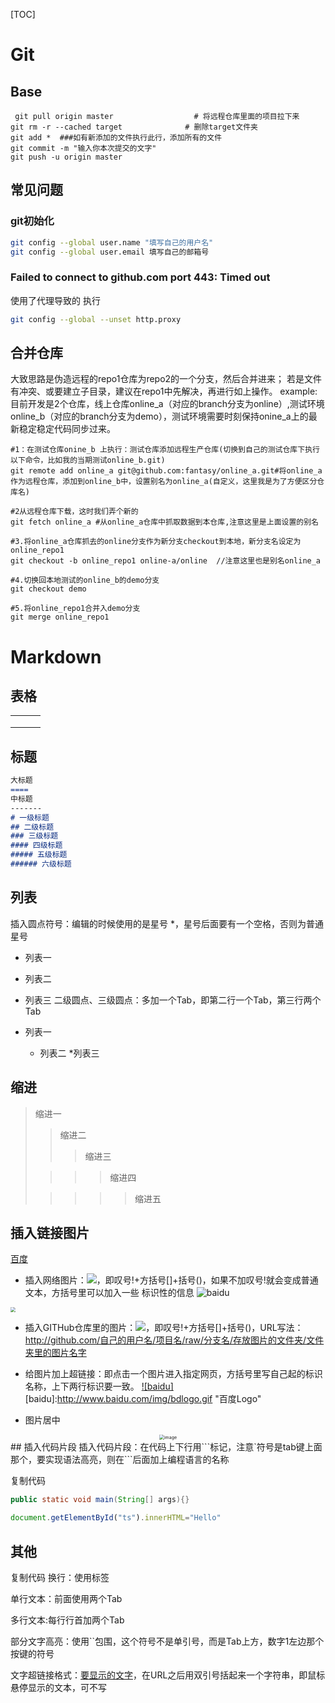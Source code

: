 [TOC]

# Git
## Base
```shell
 git pull origin master                  # 将远程仓库里面的项目拉下来
git rm -r --cached target              # 删除target文件夹
git add *  ###如有新添加的文件执行此行，添加所有的文件
git commit -m "输入你本次提交的文字"
git push -u origin master
```
## 常见问题
### git初始化
```bash
git config --global user.name "填写自己的用户名" 
git config --global user.email 填写自己的邮箱号      
```
### Failed to connect to github.com port 443: Timed out
使用了代理导致的
执行
```bash
git config --global --unset http.proxy
```
## 合并仓库
大致思路是伪造远程的repo1仓库为repo2的一个分支，然后合并进来；
若是文件有冲突、或要建立子目录，建议在repo1中先解决，再进行如上操作。
example:
目前开发是2个仓库，线上仓库online_a（对应的branch分支为online）,测试环境online_b（对应的branch分支为demo），测试环境需要时刻保持onine_a上的最新稳定稳定代码同步过来。

```shell
#1：在测试仓库onine_b 上执行：测试仓库添加远程生产仓库(切换到自己的测试仓库下执行以下命令，比如我的当期测试online_b.git)
git remote add online_a git@github.com:fantasy/online_a.git#将online_a作为远程仓库，添加到online_b中，设置别名为online_a(自定义，这里我是为了方便区分仓库名)

#2从远程仓库下载，这时我们弄个新的
git fetch online_a #从online_a仓库中抓取数据到本仓库,注意这里是上面设置的别名

#3.将online_a仓库抓去的online分支作为新分支checkout到本地，新分支名设定为online_repo1
git checkout -b online_repo1 online-a/online  //注意这里也是别名online_a

#4.切换回本地测试的online_b的demo分支
git checkout demo

#5.将online_repo1合并入demo分支
git merge online_repo1
```

# Markdown
## 表格
|      |      |      |
| ---- | ---- | ---- |
|      |      |      |
|      |      |      |
|      |      |      |

## 标题
```markdown
大标题
====
中标题
-------
# 一级标题
## 二级标题
### 三级标题
#### 四级标题
##### 五级标题
###### 六级标题
```
## 列表
插入圆点符号：编辑的时候使用的是星号 *，星号后面要有一个空格，否则为普通星号
* 列表一
* 列表二
* 列表三
二级圆点、三级圆点：多加一个Tab，即第二行一个Tab，第三行两个Tab

* 列表一
    * 列表二
        *列表三

## 缩进
>缩进一
>>缩进二
>>
>>>缩进三
>
>>>>缩进四
>
>>>>>缩进五


## 插入链接图片
[百度](http://baidu.com)
* 插入网络图片：![](网络图片链接地址)，即叹号!+方括号[]+括号()，如果不加叹号!就会变成普通文本，方括号里可以加入一些 标识性的信息
![baidu](http://www.baidu.com/img/bdlogo.gif "百度logo")  
<img src=http://www.baidu.com/img/bdlogo.gif  style="zoom:50%">

* 插入GITHub仓库里的图片：![](图片链接地址)，即叹号!+方括号[]+括号()，URL写法：http://github.com/自己的用户名/项目名/raw/分支名/存放图片的文件夹/文件夹里的图片名字

* 给图片加上超链接：即点击一个图片进入指定网页，方括号里写自己起的标识名称，上下两行标识要一致。
[![baidu]](http://baidu.com)  
[baidu]:http://www.baidu.com/img/bdlogo.gif "百度Logo"<br>
* 图片居中
<div align="center">    
<img src="http://www.baidu.com/img/bdlogo.gif " alt="image" style="zoom:50%;" />
</div>
## 插入代码片段
插入代码片段：在代码上下行用```标记，注意`符号是tab键上面那个，要实现语法高亮，则在```后面加上编程语言的名称

复制代码
```Java
public static void main(String[] args){}
```

```javascript
document.getElementById("ts").innerHTML="Hello"
```

## 其他
复制代码
换行：使用标签<br>

单行文本：前面使用两个Tab

多行文本:每行行首加两个Tab

部分文字高亮：使用``包围，这个符号不是单引号，而是Tab上方，数字1左边那个按键的符号

文字超链接格式：[要显示的文字](链接的地址"鼠标悬停显示")，在URL之后用双引号括起来一个字符串，即鼠标悬停显示的文本，可不写
